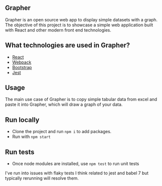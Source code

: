 ## Grapher

Grapher is an open source web app to display simple datasets with a graph. The objective of this project is to showcase a simple web application built with React and other modern front end technologies.


## What technologies are used in Grapher?
- [React](https://reactjs.org)
- [Webpack](https://webpack.org)
- [Bootstrap](https://getbootstrap.com)
- [Jest](https://jestjs.io)


## Usage
The main use case of Grapher is to copy simple tabular data from excel and paste it into Grapher, which will draw a graph of your data.


## Run locally
- Clone the project and run `npm i` to add packages.
- Run with `npm start`


## Run tests
- Once node modules are installed, use `npm test` to run unit tests

I've run into issues with flaky tests I think related to jest and babel 7 but typically rerunning will resolve them.
